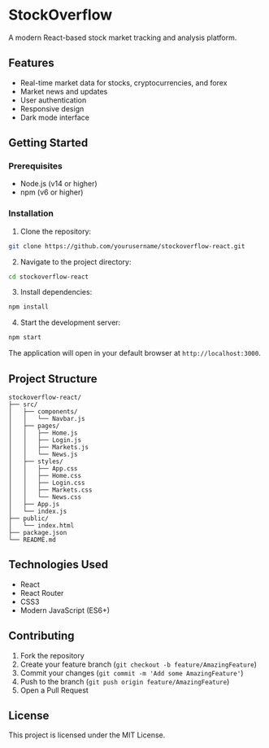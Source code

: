 # StockOverflow

A modern React-based stock market tracking and analysis platform.

## Features

- Real-time market data for stocks, cryptocurrencies, and forex
- Market news and updates
- User authentication
- Responsive design
- Dark mode interface

## Getting Started

### Prerequisites

- Node.js (v14 or higher)
- npm (v6 or higher)

### Installation

1. Clone the repository:
```bash
git clone https://github.com/yourusername/stockoverflow-react.git
```

2. Navigate to the project directory:
```bash
cd stockoverflow-react
```

3. Install dependencies:
```bash
npm install
```

4. Start the development server:
```bash
npm start
```

The application will open in your default browser at `http://localhost:3000`.

## Project Structure

```
stockoverflow-react/
├── src/
│   ├── components/
│   │   └── Navbar.js
│   ├── pages/
│   │   ├── Home.js
│   │   ├── Login.js
│   │   ├── Markets.js
│   │   └── News.js
│   ├── styles/
│   │   ├── App.css
│   │   ├── Home.css
│   │   ├── Login.css
│   │   ├── Markets.css
│   │   └── News.css
│   ├── App.js
│   └── index.js
├── public/
│   └── index.html
├── package.json
└── README.md
```

## Technologies Used

- React
- React Router
- CSS3
- Modern JavaScript (ES6+)

## Contributing

1. Fork the repository
2. Create your feature branch (`git checkout -b feature/AmazingFeature`)
3. Commit your changes (`git commit -m 'Add some AmazingFeature'`)
4. Push to the branch (`git push origin feature/AmazingFeature`)
5. Open a Pull Request

## License

This project is licensed under the MIT License. 
